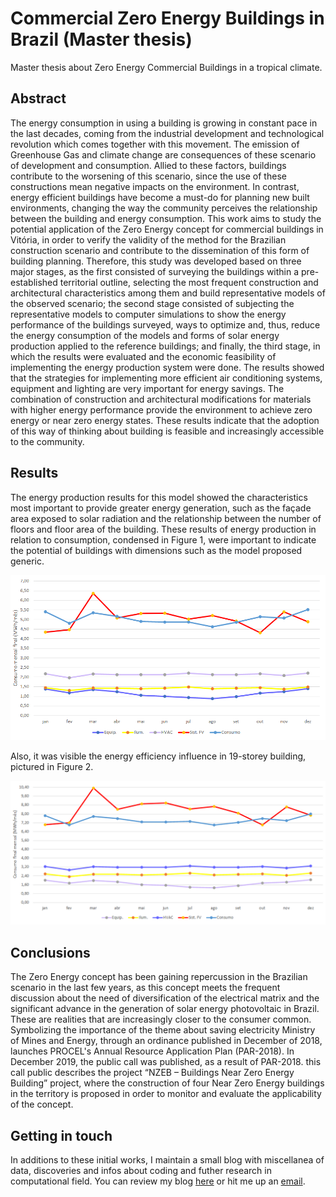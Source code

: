 # Commercial Zero Energy Buildings in Brazil (Master thesis)

Master thesis about Zero Energy Commercial Buildings in a tropical climate.

## Abstract
The energy consumption in using a building is growing in constant pace in the last decades, coming from the industrial development and technological revolution which comes together with this movement. The emission of Greenhouse Gas and climate change are consequences of these scenario of development and consumption. Allied to these factors, buildings contribute to the worsening of this scenario, since the use of these constructions mean negative impacts on the environment. In contrast, energy efficient buildings have become a must-do for planning new built environments, changing the way the community perceives the relationship between the building and energy consumption. This work aims to study the potential application of the Zero Energy concept for commercial buildings in Vitória, in order to verify the validity of the method for the Brazilian construction scenario and contribute to the dissemination of this form of building planning. Therefore, this study was developed based on three major stages, as the first consisted of surveying the buildings within a pre-established territorial outline, selecting the most frequent construction and architectural characteristics among them and build representative models of the observed scenario; the second stage consisted of subjecting the representative models to computer simulations to show the energy performance of the buildings surveyed, ways to optimize and, thus, reduce the energy consumption of the models and forms of solar energy production applied to the reference buildings; and finally, the third stage, in which the results were evaluated and the economic feasibility of implementing the energy production system were done. The results showed that the strategies for implementing more efficient air conditioning systems, equipment and lighting are very important for energy savings. The combination of construction and architectural modifications for materials with higher energy performance provide the environment to achieve zero energy or near zero energy states. These results indicate that the adoption of this way of thinking about building is feasible and increasingly accessible to the community.

## Results
The energy production results for this model showed the characteristics most important to provide greater energy generation, such as the façade area exposed to solar radiation and the relationship between the number of floors and floor area of the building. These results of energy production in relation to consumption, condensed in Figure 1, were important to indicate the potential of buildings with dimensions such as the model proposed generic.

![figure 1](https://github.com/krenak/thesis/blob/master/figures/result/fig41-consumomod.png?raw=true "energy consumption in 8-storey building model")

Also, it was visible the energy efficiency influence in 19-storey building, pictured in Figure 2.

![figure 2](https://github.com/krenak/thesis/blob/master/figures/result/fig42-consumomod.png?raw=true "energy consumption in 19-storey building model")


## Conclusions
The Zero Energy concept has been gaining repercussion in the Brazilian scenario in the last few years, as this concept meets the frequent discussion about the need of diversification of the electrical matrix and the significant advance in the generation of solar energy photovoltaic in Brazil. These are realities that are increasingly closer to the consumer common. Symbolizing the importance of the theme about saving electricity Ministry of Mines and Energy, through an ordinance published in December of 2018, launches PROCEL's Annual Resource Application Plan (PAR-2018). In December 2019, the public call was published, as a result of PAR-2018. this call public describes the project “NZEB – Buildings Near Zero Energy Building” project, where the construction of four Near Zero Energy buildings in the territory is proposed in order to monitor and evaluate the applicability of the concept.

## Getting in touch
In additions to these initial works, I maintain a small blog with miscellanea of data, discoveries and infos about coding and futher research in computational field. You can review my blog [here](https://www.andyfraga.net) or hit me up an [email](mailto:kaspa@onionmail.org).
